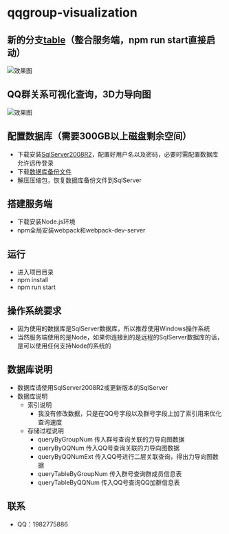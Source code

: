 # qqgroup-visualization

## 新的分支[table](https://github.com/gstok/qqgroup-visualization/tree/table)（整合服务端，npm run start直接启动）
![效果图](https://github.com/gstok/qqgroup-visualization/blob/table/img/1.png)

## QQ群关系可视化查询，3D力导向图
![效果图](https://github.com/gstok/qqgroup-visualization/blob/master/result/1.jpg)

## 配置数据库（需要300GB以上磁盘剩余空间）
+ 下载安装[SqlServer2008R2](ed2k://%7Cfile%7Ccn_sql_server_2008_r2_standard_x86_x64_ia64_dvd_522239.iso%7C4662884352%7C18EB3AE3828811617488F2CE8E5B8420%7C/)，配置好用户名以及密码，必要时需配置数据库允许远传登录
+ 下载[数据库备份文件](https://pan.baidu.com/s/1bz36WurfQIuyBRykyqXBug)
+ 解压压缩包，恢复数据库备份文件到SqlServer

## 搭建服务端
+ 下载安装Node.js环境
+ npm全局安装webpack和webpack-dev-server

## 运行
+ 进入项目目录
+ npm install
+ npm run start

## 操作系统要求
+ 因为使用的数据库是SqlServer数据库，所以推荐使用Windows操作系统
+ 当然服务端使用的是Node，如果你连接到的是远程的SqlServer数据库的话，是可以使用任何支持Node的系统的

## 数据库说明
+ 数据库请使用SqlServer2008R2或更新版本的SqlServer
+ 数据库说明
    + 索引说明
        + 我没有修改数据，只是在QQ号字段以及群号字段上加了索引用来优化查询速度
    + 存储过程说明
        + queryByGroupNum 传入群号查询关联的力导向图数据
        + queryByQQNum 传入QQ号查询关联的力导向图数据
        + queryByQQNumExt 传入QQ号进行二层关联查询，得出力导向图数据
        + queryTableByGroupNum 传入群号查询群成员信息表
        + queryTableByQQNum 传入QQ号查询QQ加群信息表
        
## 联系
+ QQ：1982775886
